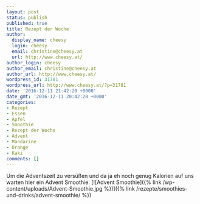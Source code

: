 ```yaml
---
layout: post
status: publish
published: true
title: Rezept der Woche
author:
  display_name: cheesy
  login: cheesy
  email: christine@cheesy.at
  url: http://www.cheesy.at/
author_login: cheesy
author_email: christine@cheesy.at
author_url: http://www.cheesy.at/
wordpress_id: 31781
wordpress_url: http://www.cheesy.at/?p=31781
date: '2016-12-11 21:42:20 +0000'
date_gmt: '2016-12-11 20:42:20 +0000'
categories:
- Rezept
- Essen
- Apfel
- Smoothie
- Rezept der Woche
- Advent
- Mandarine
- Orange
- Kaki
comments: []
---
```

Um die Adventszeit zu versüßen und da ja eh noch genug Kalorien auf uns warten hier ein Advent Smoothie.
[![Advent Smoothie]({% link /wp-content/uploads/Advent-Smoothie.jpg %})]({% link /rezepte/smoothies-und-drinks/advent-smoothie/ %})
